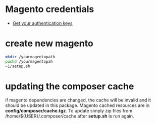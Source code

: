# Magento credentials
- [Get your authentication keys](https://devdocs.magento.com/guides/v2.3/install-gde/prereq/connect-auth.html)
# create new magento
```bash
mkdir /yourmagentopath
pushd /yourmagentopah
~1/setup.sh
```
# updating the composer cache
if magento dependencies are changed, the cache will be invalid and it should be updated in this package.
Magento cached resources are in **config/composer/cache.tgz**. 
To update simply zip files from /home/${USER}/.composer/cache after **setup.sh** is run again.
